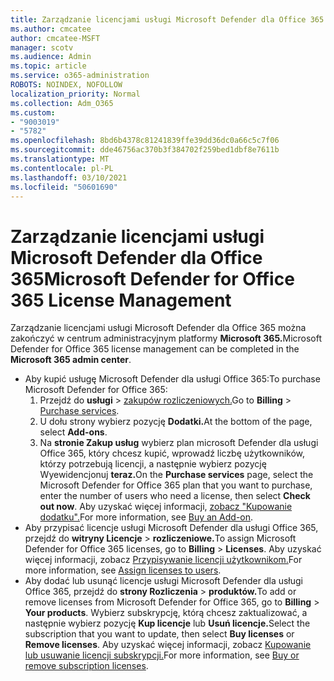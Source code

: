 ```yaml
---
title: Zarządzanie licencjami usługi Microsoft Defender dla Office 365
ms.author: cmcatee
author: cmcatee-MSFT
manager: scotv
ms.audience: Admin
ms.topic: article
ms.service: o365-administration
ROBOTS: NOINDEX, NOFOLLOW
localization_priority: Normal
ms.collection: Adm_O365
ms.custom:
- "9003019"
- "5782"
ms.openlocfilehash: 8bd6b4378c81241839ffe39dd36dc0a66c5c7f06
ms.sourcegitcommit: dde46756ac370b3f384702f259bed1dbf8e7611b
ms.translationtype: MT
ms.contentlocale: pl-PL
ms.lasthandoff: 03/10/2021
ms.locfileid: "50601690"
---
```

# <a name="microsoft-defender-for-office-365-license-management"></a><span data-ttu-id="add5f-102">Zarządzanie licencjami usługi Microsoft Defender dla Office 365</span><span class="sxs-lookup"><span data-stu-id="add5f-102">Microsoft Defender for Office 365 License Management</span></span>

<span data-ttu-id="add5f-103">Zarządzanie licencjami usługi Microsoft Defender dla Office 365 można zakończyć w centrum administracyjnym platformy **Microsoft 365.**</span><span class="sxs-lookup"><span data-stu-id="add5f-103">Microsoft Defender for Office 365 license management can be completed in the  **Microsoft 365 admin center**.</span></span>

- <span data-ttu-id="add5f-104">Aby kupić usługę Microsoft Defender dla usługi Office 365:</span><span class="sxs-lookup"><span data-stu-id="add5f-104">To purchase Microsoft Defender for Office 365:</span></span>
    1. <span data-ttu-id="add5f-105">Przejdź do **usługi**  >  [zakupów rozliczeniowych.](https://go.microsoft.com/fwlink/p/?linkid=868433)</span><span class="sxs-lookup"><span data-stu-id="add5f-105">Go to **Billing** > [Purchase services](https://go.microsoft.com/fwlink/p/?linkid=868433).</span></span>
    2. <span data-ttu-id="add5f-106">U dołu strony wybierz pozycję **Dodatki.**</span><span class="sxs-lookup"><span data-stu-id="add5f-106">At the bottom of the page, select **Add-ons**.</span></span>
    3. <span data-ttu-id="add5f-107">Na **stronie Zakup usług** wybierz plan microsoft Defender dla usługi Office 365, który chcesz kupić, wprowadź liczbę użytkowników, którzy potrzebują licencji, a następnie wybierz pozycję Wyewidencjonuj **teraz.**</span><span class="sxs-lookup"><span data-stu-id="add5f-107">On the **Purchase services** page, select the Microsoft Defender for Office 365 plan that you want to purchase, enter the number of users who need a license, then select **Check out now**.</span></span> <span data-ttu-id="add5f-108">Aby uzyskać więcej informacji, [zobacz "Kupowanie dodatku".](https://docs.microsoft.com/microsoft-365/commerce/buy-or-edit-an-add-on)</span><span class="sxs-lookup"><span data-stu-id="add5f-108">For more information, see [Buy an Add-on](https://docs.microsoft.com/microsoft-365/commerce/buy-or-edit-an-add-on).</span></span>
- <span data-ttu-id="add5f-109">Aby przypisać licencje usługi Microsoft Defender dla usługi Office 365, przejdź do **witryny Licencje**  >  **rozliczeniowe.**</span><span class="sxs-lookup"><span data-stu-id="add5f-109">To assign Microsoft Defender for Office 365 licenses, go to **Billing** > **Licenses**.</span></span> <span data-ttu-id="add5f-110">Aby uzyskać więcej informacji, zobacz [Przypisywanie licencji użytkownikom.](https://docs.microsoft.com/microsoft-365/admin/manage/assign-licenses-to-users)</span><span class="sxs-lookup"><span data-stu-id="add5f-110">For more information, see [Assign licenses to users](https://docs.microsoft.com/microsoft-365/admin/manage/assign-licenses-to-users).</span></span>
- <span data-ttu-id="add5f-111">Aby dodać lub usunąć licencje usługi Microsoft Defender dla usługi Office 365, przejdź do **strony Rozliczenia**  >  **produktów.**</span><span class="sxs-lookup"><span data-stu-id="add5f-111">To add or remove licenses from Microsoft Defender for Office 365, go to **Billing** > **Your products**.</span></span> <span data-ttu-id="add5f-112">Wybierz subskrypcję, którą chcesz zaktualizować, a następnie wybierz pozycję **Kup licencje** lub **Usuń licencje.**</span><span class="sxs-lookup"><span data-stu-id="add5f-112">Select the subscription that you want to update, then select **Buy licenses** or **Remove licenses**.</span></span> <span data-ttu-id="add5f-113">Aby uzyskać więcej informacji, zobacz [Kupowanie lub usuwanie licencji subskrypcji.](https://docs.microsoft.com/microsoft-365/commerce/licenses/buy-licenses)</span><span class="sxs-lookup"><span data-stu-id="add5f-113">For more information, see [Buy or remove subscription licenses](https://docs.microsoft.com/microsoft-365/commerce/licenses/buy-licenses).</span></span>